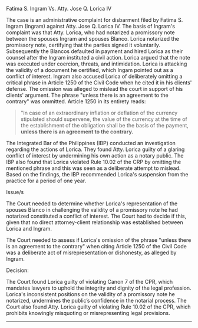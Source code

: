 Fatima S. Ingram
Vs.
Atty. Jose Q. Lorica IV

The case is an administrative complaint for disbarment filed by Fatima S. Ingram (Ingram) against Atty. Jose Q. Lorica IV. The basis of Ingram's complaint was that Atty. Lorica, who had notarized a promissory note between the spouses Ingram and spouses Blanco. Lorica notarized the promissory note, certifying that the parties signed it voluntarily. Subsequently the Blancos defaulted in payment and hired Lorica as their counsel after the Ingram instituted a civil action. Lorica argued that the note was executed under coercion, threats, and intimidation. Lorica is attacking the validity of a document he certified, which Ingam pointed out as a conflict of interest. Ingram also accused Lorica of deliberately omitting a critical phrase in Article 1250 of the Civil Code when he cited it in his clients' defense. The omission was alleged to mislead the court in support of his clients' argument. The phrase "unless there is an agreement to the contrary" was ommitted. Article 1250 in its entirety reads:
> "In case of an extraordinary inflation or deflation of the currency stipulated should supervene, the value of the currency at the time of the establishment of the obligation shall be the basis of the payment, **unless there is an agreement to the contrary.**

The Integrated Bar of the Philippines (IBP) conducted an investigation regarding the actions of Lorica. They found Atty. Lorica guilty of a glaring conflict of interest by undermining his own action as a notary public. The IBP also found that Lorica violated Rule 10.02 of the CRP by omitting the mentioned phrase and this was seen as a deliberate attempt to mislead. Based on the findings, the IBP recommended Lorica's suspension from the practice for a period of one year.


Issue/s

The Court needed to determine whether Lorica's representation of the spouses Blanco in challenging the validity of a promissory note he had notarized constituted a conflict of interest. The Court had to decide if this, given that no direct attorney-client relationship was established between Lorica and Ingram.

The Court needed to assess if Lorica's omission of the phrase "unless there is an agreement to the contrary" when citing Article 1250 of the Civil Code was a deliberate act of misrepresentation or dishonesty, as alleged by Ingram.

Decision:

The Court found Lorica guilty of violating Canon 7 of the CPR, which mandates lawyers to uphold the integrity and dignity of the legal profession. Lorica's inconsistent positions on the validity of a promissory note he notarized, undermines the public’s confidence in the notarial process. The Court also found Atty. Lorica guilty of violating Rule 10.02 of the CPR, which prohibits knowingly misquoting or misrepresenting legal provisions. 


---
